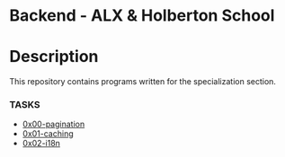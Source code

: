 # Backend - ALX & Holberton School

# Description

<p>This repository contains programs written for the specialization section.</p>

<h3>TASKS</h3>
<ul>
<li>
<a href="https://github.com/elsaaeid/alx-backend/tree/master/0x00-pagination">
0x00-pagination
</a>
</li>
<li>
<a href="https://github.com/elsaaeid/alx-backend/tree/master/0x01-caching">
0x01-caching
</a>
</li>
<li>
<a href="https://github.com/elsaaeid/alx-backend/tree/master/0x02-i18n">
0x02-i18n
</a>
</li>
</ul>
